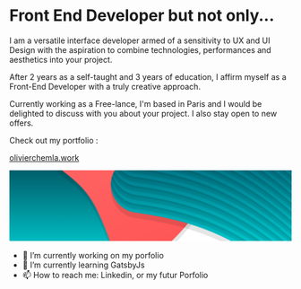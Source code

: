# Front End Developer but not only... 

I am a versatile interface developer armed of a sensitivity to UX and UI Design with the aspiration to combine technologies, performances and aesthetics into your project.

After 2 years as a self-taught and 3 years of education, I affirm myself as a Front-End Developer with a truly creative approach.

Currently working as a Free-lance, I'm based in Paris and I would be delighted to discuss with you about your project. I also stay open to new offers.

Check out my portfolio :

[olivierchemla.work](https://olivierchemla.work/)

![Cover](cover.png)

- 🔭 I’m currently working on my porfolio
- 🌱 I’m currently learning GatsbyJs
- 📫 How to reach me: Linkedin, or my futur Porfolio

<!--
**OliveCh12/OliveCh12** is a ✨ _special_ ✨ repository because its `README.md` (this file) appears on your GitHub profile.


